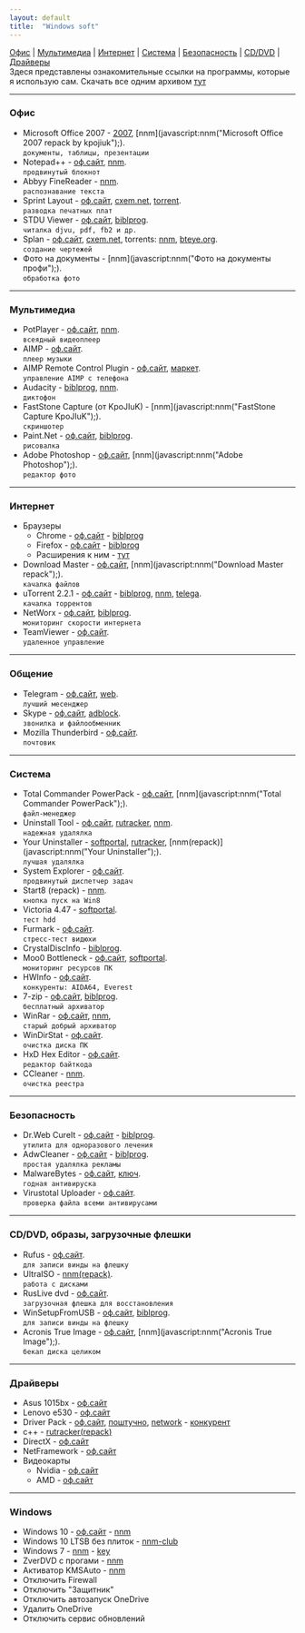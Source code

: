 ```yaml
---
layout: default
title:  "Windows soft"
---
```


[Офис](#офис) | [Мультимедиа](#мультимедиа) | [Интернет](#интернет) | [Система](#система) | [Безопасность](#безопасность) | [CD/DVD](#cddvd-образы-загрузочные-флешки) | [Драйверы](#драйверы)  
Здеся представлены  ознакомительные ссылки на  программы, которые  я использую сам.
Скачать все одним архивом [тут](#)

___
### Офис
* Microsoft Office 2007 - 
[2007](http://nnm-club.me/forum/viewtopic.php?t=986318),
[nnm](javascript:nnm("Microsoft Office 2007 repack by kpojiuk");).  
`документы, таблицы, презентации`
* Notepad++ - 
[оф.сайт](http://notepad-plus-plus.org/download/), 
[nnm](javascript:nnm("Notepad++");).  
`продвинутый блокнот`
* Abbyy FineReader - 
[nnm](javascript:nnm("Abbyy+FineReader");).  
`распознавание текста`
* Sprint Layout - 
[оф.сайт](http://electronic-software-shop.com/sprint-layout-60.html), 
[cxem.net](cxem.net/software/sprint_layout.php), 
[torrent](javascript:nnm("Sprint+Layout");).  
`разводка печатных плат`
* STDU Viewer - 
[оф.сайт](http://www.stdutility.com/stduviewer.html), 
[biblprog](https://biblprog.org.ua/ru/stdu_viewer/download/).  
`читалка djvu, pdf, fb2 и др.`
* Splan - 
[оф.сайт](http://electronic-software-shop.com), 
[cxem.net](http://cxem.net/software/splan.php), 
torrents: 
[nnm](javascript:nnm("Splan");), 
[bteye.org](#).  
`создание чертежей`
* Фото на документы - 
[nnm](javascript:nnm("Фото на документы профи");).  
`обработка фото`

___
### Мультимедиа
* PotPlayer - 
[оф.сайт](http://potplayer.ru/download/), 
[nnm](javascript:nnm("PotPlayer");).  
`всеядный видеоплеер`
* AIMP - 
[оф.сайт](http://aimp.ru).  
`плеер музыки`
* AIMP Remote Control Plugin - 
[оф.сайт](http://aimpremote.blogspot.com/p/installation-ru.html), 
[маркет](https://play.google.com/store/apps/details?id=com.invised.aimp.rc).  
`управление AIMP с телефона`
* Audacity - 
[biblprog](https://biblprog.org.ua/ru/audacity/download/), [nnm](javascript:nnm("Audacity");).  
`диктофон`
* FastStone Capture (от KpoJIuK) - 
[nnm](javascript:nnm("FastStone Capture KpoJIuK");).  
`скриншотер`
* Paint.Net - 
[оф.сайт](http://paintnet.ru/download/), 
[biblprog](https://biblprog.org.ua/ru/paint_net/download/).  
`рисовалка`
* Adobe Photoshop - 
[оф.сайт](http://adobe.com), 
[nnm](javascript:nnm("Adobe Photoshop");).  
`редактор фото`

___
### Интернет
* Браузеры
  * Chrome - [оф.сайт](https://www.google.ru/chrome/index.html) - [biblprog](https://biblprog.org.ua/ru/google_chrome/download/)
  * Firefox - [оф.сайт](https://www.mozilla.org/ru/firefox/new/) - [biblprog](https://biblprog.org.ua/ru/firefox/download/)
  * Расширения к ним - [тут](/windows/addons.html)
* Download Master - 
[оф.сайт](https://westbyte.com/dm/),
[nnm](javascript:nnm("Download Master repack");).  
`качалка файлов`
* uTorrent 2.2.1 - 
[оф.сайт](http://utorrent.com/) - 
[biblprog](https://biblprog.org.ua/ru/utorrent/download/),
[nnm](javascript:nnm("uTorrent");),
[telega](https://telegram.me/filesbot?start=BQADAgAD5gADvVhYSyhm0rOrBa0BAg).  
`качалка торрентов`
* NetWorx - 
[оф.сайт](https://www.softperfect.com/products/networx/),
[biblprog](https://biblprog.org.ua/ru/networx/download/).  
`мониторинг скорости интернета`
* TeamViewer - 
[оф.сайт](https://www.teamviewer.com/ru/download/windows/).  
`удаленное управление`

___
### Общение
* Telegram - 
[оф.сайт](https://telegram.org/apps),
[web](web.telegram.org).  
`лучший месенджер`
* Skype - 
[оф.сайт](https://www.skype.com/ru/get-skype/),
[adblock](#).  
`звонилка и файлообменник`   
* Mozilla Thunderbird - 
[оф.сайт](https://www.thunderbird.net/ru/).  
`почтовик`  

___
### Система
* Total Commander PowerPack - 
[оф.сайт](http://ghisler.com/download.htm),
[nnm](javascript:nnm("Total Commander PowerPack");).  
`файл-менеджер`
* Uninstall Tool - 
[оф.сайт](http://crystalidea.com/ru/uninstall-tool/),
[rutracker](https://rutracker.org/forum/viewtopic.php?t=5403274),
[nnm](javascript:nnm("Uninstall+Tool+repack");).  
`надежная удалялка`
* Your Uninstaller - 
[softportal](http://softportal.com/get-2328-your-uninstaller.html),
[rutracker](https://rutracker.org/forum/viewtopic.php?t=4705223),
[nnm(repack)](javascript:nnm("Your Uninstaller");).  
`лучшая удалялка`
* System Explorer - 
[оф.сайт](http://systemexplorer.net/).  
`продвинутый диспетчер задач`
* Start8 (repack) - 
[nnm](javascript:nnm("Start8");).  
`кнопка пуск на Win8`
* Victoria 4.47 - 
[softportal](http://www.softportal.com/get-40873-victoria.html).  
`тест hdd`
* Furmark - 
[оф.сайт](http://www.ozone3d.net/benchmarks/fur/).  
`стресс-тест видюхи`
* CrystalDiscInfo - 
[biblprog](https://biblprog.org.ua/ru/crystaldiskinfo/download/).  
* Moo0 Bottleneck - 
[оф.сайт](http://www.moo0.com/software/SystemMonitor),
[softportal](http://www.softportal.com/get-21044-moo0-systemmonitor.html).  
`мониторинг ресурсов ПК`
* HWInfo - 
[оф.сайт](https://www.hwinfo.com/download.php).  
`конкуренты: AIDA64, Everest`  
* 7-zip - 
[оф.сайт](https://www.7-zip.org/download.html),
[biblprog](https://biblprog.org.ua/ru/7zip/download/).  
`бесплатный архиватор`
* WinRar - 
[оф.сайт](https://www.rarlab.com/download.htm),
[nnm](javascript:nnm("WinRar");),  
`старый добрый архиватор`  
* WinDirStat - 
[оф.сайт](https://windirstat.net/download.html).  
`очистка диска ПК`
* HxD Hex Editor - 
[оф.сайт](https://mh-nexus.de/en/hxd/).  
`редактор байткода`
* CCleaner - 
[nnm](javascript:nnm("CCleaner");).  
`очистка реестра`

___
### Безопасность
* Dr.Web CureIt - 
[оф.сайт](http://free.drweb.ru/download+cureit+free/) - 
[biblprog](https://biblprog.org.ua/ru/dr_web_cureit/download/).  
`утилита для одноразового лечения`
* AdwCleaner - 
[оф.сайт](https://ru.malwarebytes.com/adwcleaner/) - 
[biblprog](https://biblprog.org.ua/ru/adwcleaner/download/).  
`простая удалялка рекламы`
* MalwareBytes - 
[оф.сайт](https://ru.malwarebytes.com/),
[ключ](#).  
`годная антивируска`
* Virustotal Uploader - 
[оф.сайт](https://www.virustotal.com/ru/documentation/desktop-applications/windows-uploader).  
`проверка файла всеми антивирусами`  

___
### CD/DVD, образы, загрузочные флешки
* Rufus  - 
[оф.сайт](https://rufus.akeo.ie/#download).  
`для записи винды на флешку`
* UltraISO - 
[nnm(repack)](javascript:nnm("UltraISO");).  
`работа с дисками`
* RusLive dvd - 
[оф.сайт](http://usbtor.ru/viewtopic.php?t=963).  
`загрузочная флешка для восстановления`
* WinSetupFromUSB - 
[оф.сайт](http://www.winsetupfromusb.com/downloads/),
[biblprog](https://biblprog.org.ua/ru/winsetupfromusb/download/).  
`для записи винды на флешку`
* Acronis True Image - 
[оф.сайт](http://www.acronis.ru/),
[nnm](javascript:nnm("Acronis True Image");).  
`бекап диска целиком`

___
###  Драйверы
* Asus 1015bx - 
[оф.сайт](https://www.asus.com/ua/Laptops/Eee_PC_1015BX/HelpDesk_Download/)
* Lenovo e530 - 
[оф.сайт](https://pcsupport.lenovo.com/ua/ru/products/laptops-and-netbooks/thinkpad-edge-laptops/thinkpad-edge-e530/downloads)
* Driver Pack - 
[оф.сайт](https://drp.su/ru),
[поштучно](https://drp.su/ru/hwids),
[network](https://drp.su/ru/info/driverpack-network) - 
[конкурент](https://devid.info)
* с++ - 
[rutracker(repack)](https://rutracker.org/forum/viewtopic.php?t=4594892)
* DirectX - 
[оф.сайт](https://www.microsoft.com/ru-ru/Download/confirmation.aspx?id=35)
* NetFramework - 
[оф.сайт](https://www.microsoft.com/ru-RU/download/details.aspx?id=56115)
* Видеокарты
  * Nvidia - [оф.сайт](http://www.nvidia.ru/Download/index.aspx?lang=ru)
  * AMD - [оф.сайт](http://support.amd.com/ru-ru/download)

___
### Windows
* Windows 10 - 
[оф.сайт](http://microsoft.com/) - 
[nnm](http://nnm-club.me/forum/viewforum.php?f=504)
* Windows 10 LTSB без плиток - 
[nnm-club](http://nnm-club.me/forum/tracker.php?nm=ltsb&f=504)
* Windows 7 - 
[nnm](http://nnm-club.me/forum/viewforum.php?f=504) - 
[key](http://nnm-club.me/forum/viewtopic.php?t=156121)
* ZverDVD с прогами - 
[nnm](javascript:nnm("zverdvd");)
* Активатор KMSAuto - 
[nnm](javascript:nnm("KMSAuto");)
* Отключить Firewall
* Отключить "Защитник"
* Отключить автозапуск OneDrive
* Удалить OneDrive
* Отключить сервис обновлений



<script>
 function nnm(name){
 window.open("https://rutracker.org/forum/tracker.php?nm="+name);
 window.open("http://nnm-club.me/forum/tracker.php?nm="+name);
 }
</script>

